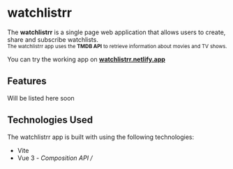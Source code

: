 # watchlistrr

The <b>watchlistrr</b> is a single page web application that allows users to create, share and subscribe watchlists. 
<br><sub>The watchlistrr app uses the <b>TMDB API</b> to retrieve information about movies and TV shows.</sub>

You can try the working app on <a href="https://watchlistrr.netlify.app/" target="_blank"><b>watchlistrr.netlify.app</b></a>

## Features

Will be listed here soon

## Technologies Used

The watchlistrr app is built with using the following technologies:

- Vite
- Vue 3 - <i>Composition API / <script setup></i>
- Pinia
- Vue Router
- Firebase Authentication
- Bootstrap 5

## Contributing

If you'd like to contribute to the watchlistrr app, you can do so by following these steps:

1. Fork the watchlistrr app repository.
2. Make your changes and commit them to a new branch. <br><sub><i>(check <a href="#setup-and-installation">'Setup and Installation'</a> below)</i></sub>
3. Create a pull request on the watchlistrr app repository.

## Setup and Installation

To run the watchlistrr app on your local machine, you will need to follow these steps:

1. Clone the watchlistrr app repository from GitHub.
2. Install the required dependencies using the `npm install` command.
3. Set up a Firebase project and enable Firebase Authentication.
4. Obtain an API key for the TMDB API.
5. Create a `.env` file in the root directory of your project. Copy `.envExample` file to your env file and fill the blanks.
6. Start the development server using the `npm run dev` command.

## License

The watchlistrr app is licensed under the MIT License. See the `LICENSE` file for more information.
